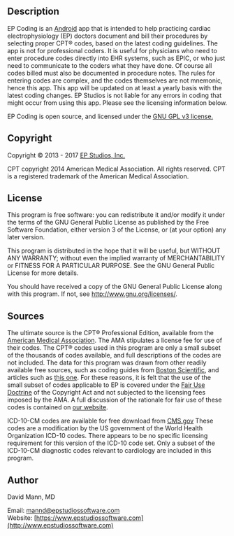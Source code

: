 ## Description
EP Coding is an [Android](http://www.android.com) app
that is intended to help practicing cardiac electrophysiology (EP) doctors
document and bill their procedures by selecting
proper CPT® codes, based on the latest coding guidelines.  The app is
not for professional coders.  It is useful for physicians who need to enter procedure codes directly into EHR systems, such as EPIC, or who just need to communicate to the coders what they have done.  Of course all codes billed must also be documented in procedure notes.  The rules for entering codes are complex, and the codes themselves are not mnemonic, hence this app.  This app will be updated on at least a yearly basis with the latest coding changes.  EP Studios is not liable for any errors in coding that might occur from using this app.  Please see the licensing information below.

EP Coding is open source, and licensed under the 
[GNU GPL v3 license.](http://www.gnu.org/licenses/gpl.html)

## Copyright
Copyright © 2013 - 2017 [EP Studios, Inc.](http://www.epstudiossoftware.com)

CPT copyright 2014 American Medical Association. All rights
reserved. CPT is a registered trademark of the American Medical
Association.

## License
This program is free software: you can redistribute it and/or modify
it under the terms of the GNU General Public License as published by
the Free Software Foundation, either version 3 of the License, or
(at your option) any later version.

This program is distributed in the hope that it will be useful,
but WITHOUT ANY WARRANTY; without even the implied warranty of
MERCHANTABILITY or FITNESS FOR A PARTICULAR PURPOSE.  See the
GNU General Public License for more details.

You should have received a copy of the GNU General Public License
along with this program.  If not, see <http://www.gnu.org/licenses/>.

## Sources
The ultimate source is the CPT® Professional Edition, available
from the
[American Medical Association](http://http://www.ama-assn.org/ama/pub/physician-resources/solutions-managing-your-practice/coding-billing-insurance/cpt/cpt-featured-products.page?).
The AMA stipulates a license fee for use of their codes.  The CPT®
codes used in this program are only a small subset of the thousands of
codes available, and full descriptions of the codes are not included.
The data for this program was drawn from other readily available free
sources, such as coding guides from 
[Boston Scientific](https://www.bostonscientific.com/en-US/Home.html),
and articles such as
[this one](http://www.eplabdigest.com/articles/Changes-Coming-2013-CPT-Codes).
For these reasons, it is felt that the use of the small subset of
codes applicable to EP is covered under the
[Fair Use Doctrine](http://http://en.wikipedia.org/wiki/Fair_use) of
the Copyright Act and not subjected to the licensing fees imposed by
the AMA.  A full discussion of the rationale for fair use of these
codes is contained on [our website](http://www.epstudiossoftware.com/?p=1313).

ICD-10-CM codes are available for free download from [CMS.gov](https://www.cms.gov/Medicare/Coding/ICD10/2017-ICD-10-CM-and-GEMs.html) These codes are a modification by the US government of the World Health Organization ICD-10 codes.  There appears to be no specific licensing requirement for this version of the ICD-10 code set.  Only a subset of the ICD-10-CM diagnostic codes relevant to cardiology are included in this program.

## Author
David Mann, MD

Email: [mannd@epstudiossoftware.com](mailto:mannd@epstudiossoftware.com)  
Website: [https://www.epstudiossoftware.com](http://www.epstudiossoftware.com)   
